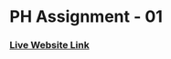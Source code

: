 
<h1>PH Assignment - 01</h1>
<h3><a href="https://t4sn33m-s4h4t.github.io/PH-Assignment-1/">Live Website Link</a></h3>